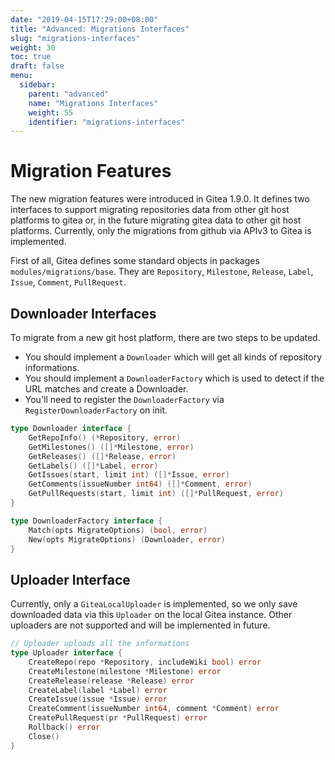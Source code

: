 ```yaml
---
date: "2019-04-15T17:29:00+08:00"
title: "Advanced: Migrations Interfaces"
slug: "migrations-interfaces"
weight: 30
toc: true
draft: false
menu:
  sidebar:
    parent: "advanced"
    name: "Migrations Interfaces"
    weight: 55
    identifier: "migrations-interfaces"
---
```


# Migration Features

The new migration features were introduced in Gitea 1.9.0. It defines two interfaces to support migrating 
repositories data from other git host platforms to gitea or, in the future migrating gitea data to other 
git host platforms. Currently, only the migrations from github via APIv3 to Gitea is implemented.

First of all, Gitea defines some standard objects in packages `modules/migrations/base`. They are
 `Repository`, `Milestone`, `Release`, `Label`, `Issue`, `Comment`, `PullRequest`.

## Downloader Interfaces

To migrate from a new git host platform, there are two steps to be updated.

- You should implement a `Downloader` which will get all kinds of repository informations.
- You should implement a `DownloaderFactory` which is used to detect if the URL matches and 
create a Downloader.
- You'll need to register the `DownloaderFactory` via `RegisterDownloaderFactory` on init.

```Go
type Downloader interface {
	GetRepoInfo() (*Repository, error)
	GetMilestones() ([]*Milestone, error)
	GetReleases() ([]*Release, error)
	GetLabels() ([]*Label, error)
	GetIssues(start, limit int) ([]*Issue, error)
	GetComments(issueNumber int64) ([]*Comment, error)
	GetPullRequests(start, limit int) ([]*PullRequest, error)
}
```

```Go
type DownloaderFactory interface {
	Match(opts MigrateOptions) (bool, error)
	New(opts MigrateOptions) (Downloader, error)
}
```

## Uploader Interface

Currently, only a `GiteaLocalUploader` is implemented, so we only save downloaded 
data via this `Uploader` on the local Gitea instance. Other uploaders are not supported
and will be implemented in future.

```Go
// Uploader uploads all the informations
type Uploader interface {
	CreateRepo(repo *Repository, includeWiki bool) error
	CreateMilestone(milestone *Milestone) error
	CreateRelease(release *Release) error
	CreateLabel(label *Label) error
	CreateIssue(issue *Issue) error
	CreateComment(issueNumber int64, comment *Comment) error
	CreatePullRequest(pr *PullRequest) error
	Rollback() error
	Close()
}

```
